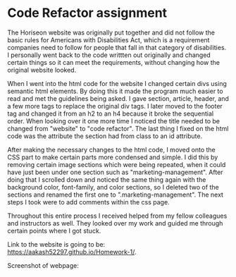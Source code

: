 # Code Refactor assignment

The Horiseon website was originally put together and did not follow the basic rules for Americans with Disabilities Act, which is a requirement companies need to follow for people that fall in that category of disabilities. I personally went back to the code writtten out originally and changed certain things so it can meet the requirements, without changing how the original website looked.

When I went into the html code for the website I changed certain divs using semantic html elements. By doing this it made the program much easier to read and met the guidelines being asked. I gave section, article, header, and a few more tags to replace the original div tags. I later moved to the footer tag and changed it from an h2 to an h4 because it broke the sequential order. When looking over it one more time I noticed the title needed to be changed from "website" to "code refactor". The last thing I fixed on the html code was the attribute the section had from class to an id attribute. 

After making the necessary changes to the html code, I moved onto the CSS part to make certain parts more condensed and simple. I did this by removing certain image sections which were being repeated, when it could have just been under one section such as "marketing-management". After doing that I scrolled down and noticed the same thing again with the background color, font-family, and color sections, so I deleted two of the sections and renamed the first one to ".marketing-management". The next steps I took were to add comments within the css page. 

Throughout this entire process I received helped from my fellow colleagues and instructors as well. They looked over my work and guided me through certain points where I got stuck. 

Link to the website is going to be:  https://aakash52297.github.io/Homework-1/.

Screenshot of webpage: